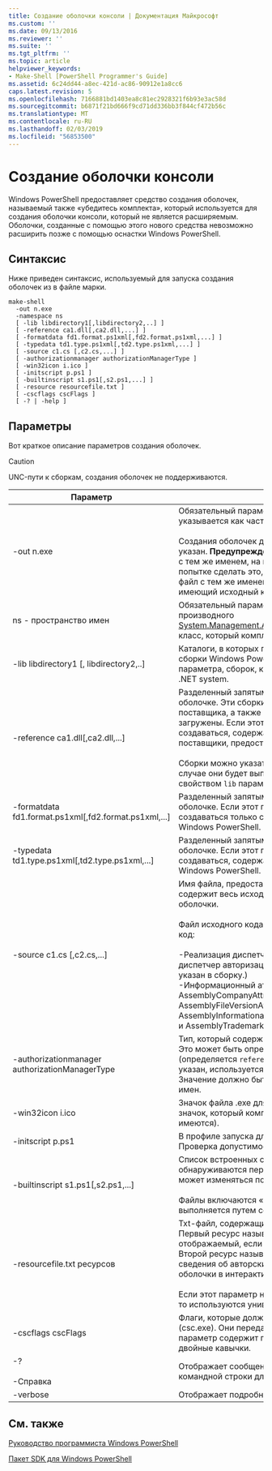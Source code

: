 ```yaml
---
title: Создание оболочки консоли | Документация Майкрософт
ms.custom: ''
ms.date: 09/13/2016
ms.reviewer: ''
ms.suite: ''
ms.tgt_pltfrm: ''
ms.topic: article
helpviewer_keywords:
- Make-Shell [PowerShell Programmer's Guide]
ms.assetid: 6c24dd44-a8ec-421d-ac86-90912e1a8cc6
caps.latest.revision: 5
ms.openlocfilehash: 7166881bd1403ea8c81ec2928321f6b93e3ac58d
ms.sourcegitcommit: b6871f21bd666f9cd71dd336bb3f844cf472b56c
ms.translationtype: MT
ms.contentlocale: ru-RU
ms.lasthandoff: 02/03/2019
ms.locfileid: "56853500"
---
```

# <a name="how-to-create-a-console-shell"></a>Создание оболочки консоли

Windows PowerShell предоставляет средство создания оболочек, называемый также «убедитесь комплекта», который используется для создания оболочки консоли, который не является расширяемым. Оболочки, созданные с помощью этого нового средства невозможно расширить позже с помощью оснастки Windows PowerShell.

## <a name="syntax"></a>Синтаксис

Ниже приведен синтаксис, используемый для запуска создания оболочек из в файле марки.

```
make-shell
  -out n.exe
  -namespace ns
  [ -lib libdirectory1[,libdirectory2,..] ]
  [ -reference ca1.dll[,ca2.dll,...] ]
  [ -formatdata fd1.format.ps1xml[,fd2.format.ps1xml,...] ]
  [ -typedata td1.type.ps1xml[,td2.type.ps1xml,...] ]
  [ -source c1.cs [,c2.cs,...] ]
  [ -authorizationmanager authorizationManagerType ]
  [ -win32icon i.ico ]
  [ -initscript p.ps1 ]
  [ -builtinscript s1.ps1[,s2.ps1,...] ]
  [ -resource resourcefile.txt ]
  [ -cscflags cscFlags ]
  [ -? | -help ]
```

## <a name="parameters"></a>Параметры

Вот краткое описание параметров создания оболочек.

> [!CAUTION]
> UNC-пути к сборкам, создания оболочек не поддерживаются.

|Параметр|Описание|
|---------------|-----------------|
|-out n.exe|Обязательный параметр. Имя для создания оболочки. Путь указывается как часть этого параметра.<br /><br /> Создания оболочек добавит «.exe» это значение, если он не указан. **Предупреждение:**  Не следует создавать выходной файл с тем же именем, на которую указывает ссылка DLL-файла. При попытке сделать это, средство создания оболочек создает CS-файл с тем же именем, что приведет к перезаписи CS-файл, имеющий исходный код командлета.|
|ns - пространство имен|Обязательный параметр. Пространство имен, используемое для производного [System.Management.Automation.Runspaces.Runspaceconfiguration](/dotnet/api/System.Management.Automation.Runspaces.RunspaceConfiguration) класс, который комплекта марки создает и компилирует.|
|-lib libdirectory1 [, libdirectory2,..]|Каталоги, в которых производится поиск сборок .NET, включая сборки Windows PowerShell, сборки, указанные `reference` параметра, сборок, косвенно ссылается другой сборки и сборки .NET system.|
|-reference ca1.dll[,ca2.dll,...]|Разделенный запятыми список сборок, которые включают в оболочке. Эти сборки включает в себя все командлета и сборок поставщика, а также сборки ресурсов, которые должны быть загружены. Если этот параметр не указан, оболочка будет создаваться, содержащий только основные командлеты и поставщики, предоставляемые Windows PowerShell.<br /><br /> Сборки можно указать при помощи их полный путь, в противном случае они будет выполнен поиск с помощью пути, указанному свойством `lib` параметра.|
|-formatdata fd1.format.ps1xml[,fd2.format.ps1xml,...]|Разделенный запятыми список формат данных для включения в оболочке. Если этот параметр не указан, оболочка будет создаваться только с данными формата, предоставляемые Windows PowerShell.|
|-typedata td1.type.ps1xml[,td2.type.ps1xml,...]|Разделенный запятыми список типов данных для включения в оболочке. Если этот параметр не указан, оболочка будет создаваться, содержащий только тип данных, предоставляемых Windows PowerShell.|
|-source c1.cs [,c2.cs,...]|Имя файла, предоставленной разработчиком оболочки, который содержит весь исходный код, необходимые для создания оболочки.<br /><br /> Файл исходного кода может содержать следующий исходный код:<br /><br /> -Реализация диспетчера авторизации, которая переопределяет диспетчер авторизации по умолчанию. (Это может также быть указан в сборку.)<br />-Информационный атрибут объявления сборки: например AssemblyCompanyAttribute, AssemblyCopyrightAttribute, AssemblyFileVersionAttribute, AssemblyInformationalVersionAttribute, AssemblyProductAttribute, и AssemblyTrademarkAttribute.|
|-authorizationmanager authorizationManagerType|Тип, который содержит реализацию диспетчера авторизации. Это может быть определен в исходном коде или в сборку (определяется `reference` параметр). Если этот параметр не указан, используется диспетчер безопасности по умолчанию. Значение должно быть полное имя типа, включая пространства имен.|
|-win32icon i.ico|Значок файла .exe для оболочки. Если не указан, оболочка будет значок, который компилятор c# включает в себя (если таковые имеются).|
|-initscript p.ps1|В профиле запуска для оболочки. Файл включен «как-является»; Проверка допустимости выполняется путем создания оболочек.|
|-builtinscript s1.ps1[,s2.ps1,...]|Список встроенных скриптов для оболочки. Эти сценарии обнаруживаются перед скрипты в пути, и их содержимое не может изменяться после создания оболочки.<br /><br /> Файлы включаются «как-является»; Проверка допустимости выполняется путем создания оболочек.|
|-resourcefile.txt ресурсов|Txt-файл, содержащий ресурсы справки и баннер для оболочки. Первый ресурс называется ShellHelp и содержит текст, отображаемый, если оболочка вызывается с `help` параметра. Второй ресурс называется ShellBanner и содержит текст и сведения об авторских правах, отображается при запуске оболочки в интерактивном режиме.<br /><br /> Если этот параметр не указан, или эти ресурсы не существуют, то используются универсальные справки и баннер.|
|-cscflags cscFlags|Флаги, которые должны быть переданы C# компилятора (csc.exe). Они передаются через без изменений. Если этот параметр содержит пробелы, должны быть заключены в двойные кавычки.|
|-?<br /><br /> -Справка|Отображает сообщение об авторских правах и параметры командной строки для создания оболочек.|
|-verbose|Отображает подробные сведения во время создания оболочки.|

## <a name="see-also"></a>См. также

[Руководство программиста Windows PowerShell](./windows-powershell-programmer-s-guide.md)

[Пакет SDK для Windows PowerShell](../windows-powershell-reference.md)